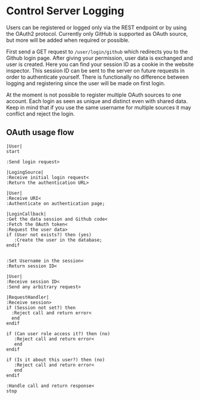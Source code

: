 # Control Server Logging
Users can be registered or logged only via the REST endpoint or by
using the OAuth2 protocol. Currently only GitHub is supported as OAuth
source, but more will be added when required or possible.

First send a GET request to `/user/login/github` which redirects you
to the Github login page. After giving your permission, user data is
exchanged and user is created. Here you can find your session ID as a
cookie in the website inspector. This session ID can be sent to the
server on future requests in order to authenticate yourself. There is
functionally no difference between logging and registering since the
user will be made on first login.

At the moment is not possible to register multiple OAuth sources to
one account. Each login as seen as unique and distinct even with
shared data. Keep in mind that if you use the same username for
multiple sources it may conflict and reject the login.

## OAuth usage flow
```plantuml
|User|
start

:Send login request>

|LogingSource|
:Receive initial login request<
:Return the authentication URL>

|User|
:Receive URI<
:Authenticate on authentication page;

|LoginCallback|
:Get the data session and Github code<
:Fetch the OAuth token<
:Request the user data>
if (User not exists?) then (yes)
   :Create the user in the database;
endif


:Set Username in the session<
:Return session ID<

|User|
:Receive session ID<
:Send any arbitrary request>

|RequestHandler|
:Receive session>
if (Session not set?) then
  :Reject call and return error<
  end
endif

if (Can user role access it?) then (no)
   :Reject call and return error<
   end
endif

if (Is it about this user?) then (no)
   :Reject call and return error<
   end
endif

:Handle call and return response<
stop
```
